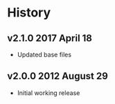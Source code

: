 # History

## v2.1.0 2017 April 18
- Updated base files

## v2.0.0 2012 August 29
- Initial working release
